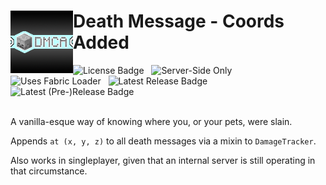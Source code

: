 <h1>
  <img alt = "DMCA Logo" width="100" align="left" src="https://github.com/Brittank88/DeathMessageCoordsAdded/blob/main/src/main/resources/assets/dmca/icon.png" />
    Death Message - Coords Added
    <br>
</h1>
<span>
    <img alt = "License Badge" src = "https://img.shields.io/github/license/Brittank88/DeathMessageCoordsAdded?style=flat-square" />
    &nbsp; <img alt = "Server-Side Only" src = "https://img.shields.io/badge/environment-Server-1976d2?style=flat-square">
    &nbsp; <img alt = "Uses Fabric Loader" src = "https://img.shields.io/badge/modloader-Fabric-1976d2?style=flat-square">
    &nbsp; <img alt = "Latest Release Badge" src = "https://img.shields.io/github/v/release/Brittank88/DeathMessageCoordsAdded?style=flat-square" />
    &nbsp; <img alt = "Latest (Pre-)Release Badge" src = "https://img.shields.io/github/v/release/Brittank88/DeathMessageCoordsAdded?style=flat-square&include_prereleases" />
</span><br><br>

A vanilla-esque way of knowing where you, or your pets, were slain.

Appends `at (x, y, z)` to all death messages via a mixin to `DamageTracker`.

Also works in singleplayer, given that an internal server is still operating in that circumstance.
